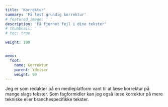 ```yaml
---
title: 'Korrektur'
summary: 'Få læst grundig korrektur'
# featured_image: ' '
description: 'Få fjernet fejl i dine tekster'
# thumbnail: ' '
# toc: true

weight: 100


menu:
  foot:
    name: Korrektur
    parent: Ydelser
    weight: 90
---
```


Jeg er som redaktør på en medieplatform vant til at læse korrektur på mange slags tekster. Som fagformidler kan jeg også læse korrektur på mere tekniske eller branchespecifikke tekster.

